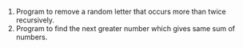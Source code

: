 1) Program to remove a random letter that occurs more than twice recursively.
2) Program to find the next greater number which gives same sum of numbers.

